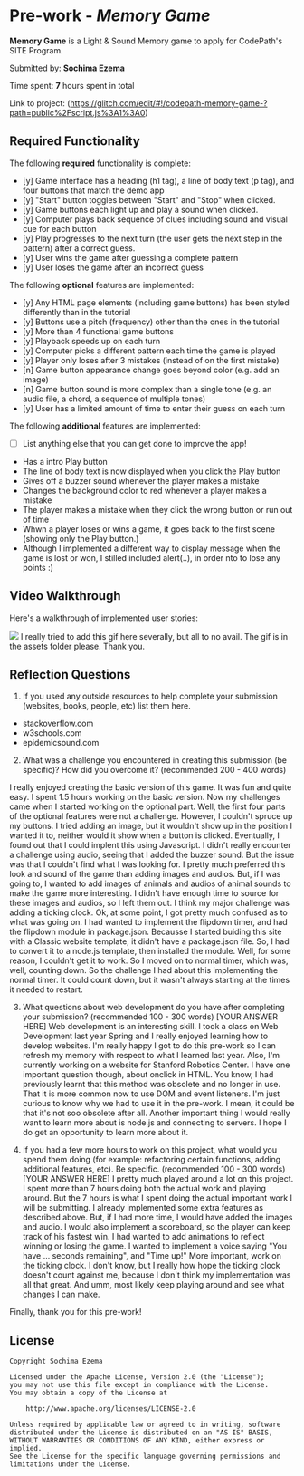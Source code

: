 # Pre-work - *Memory Game*

**Memory Game** is a Light & Sound Memory game to apply for CodePath's SITE Program. 

Submitted by: **Sochima Ezema**

Time spent: **7** hours spent in total

Link to project: (https://glitch.com/edit/#!/codepath-memory-game-?path=public%2Fscript.js%3A1%3A0)

## Required Functionality

The following **required** functionality is complete:

* [y] Game interface has a heading (h1 tag), a line of body text (p tag), and four buttons that match the demo app
* [y] "Start" button toggles between "Start" and "Stop" when clicked. 
* [y] Game buttons each light up and play a sound when clicked. 
* [y] Computer plays back sequence of clues including sound and visual cue for each button
* [y] Play progresses to the next turn (the user gets the next step in the pattern) after a correct guess. 
* [y] User wins the game after guessing a complete pattern
* [y] User loses the game after an incorrect guess

The following **optional** features are implemented:

* [y] Any HTML page elements (including game buttons) has been styled differently than in the tutorial
* [y] Buttons use a pitch (frequency) other than the ones in the tutorial
* [y] More than 4 functional game buttons
* [y] Playback speeds up on each turn
* [y] Computer picks a different pattern each time the game is played
* [y] Player only loses after 3 mistakes (instead of on the first mistake)
* [n] Game button appearance change goes beyond color (e.g. add an image)
* [n] Game button sound is more complex than a single tone (e.g. an audio file, a chord, a sequence of multiple tones)
* [y] User has a limited amount of time to enter their guess on each turn

The following **additional** features are implemented:

- [ ] List anything else that you can get done to improve the app!
- Has a intro Play button
- The line of body text is now displayed when you click the Play button
- Gives off a buzzer sound whenever the player makes a mistake
- Changes the background color to red whenever a player makes a mistake
- The player makes a mistake when they click the wrong button or run out of time
- Whwn a player loses or wins a game, it goes back to the first scene (showing only the Play button.)
- Although I implemented a different way to display message when the game is lost or won, I stilled included alert(..), in order nto to lose any points :)

## Video Walkthrough

Here's a walkthrough of implemented user stories:

![](your-link-here) I really tried to add this gif here severally, but all to no avail. The gif is in the assets folder please. Thank you.



## Reflection Questions
1. If you used any outside resources to help complete your submission (websites, books, people, etc) list them here. 

- stackoverflow.com
- w3schools.com
- epidemicsound.com

2. What was a challenge you encountered in creating this submission (be specific)? How did you overcome it? (recommended 200 - 400 words) 

I really enjoyed creating the basic version of this game. It was fun and quite easy. I spent 1.5 hours working on the basic version.
Now my challenges came when I started working on the optional part. Well, the first four parts of the optional features were not a challenge. 
However, I couldn't spruce up my buttons. I tried adding an image, 
but it wouldn't show up in the position I wanted it to, neither would it show when a button is clicked.
Eventually, I found out that I could implent this using Javascript. 
I didn't really encounter a challenge using audio, seeing that I added the buzzer sound.
But the issue was that I couldn't find what I was looking for. 
I pretty much preferred this look and sound of the game than adding images and audios.
But, if I was going to, I wanted to add images of animals and audios of animal sounds to make the game more interesting. 
I didn't have enough time to source for these images and audios, so I left them out.
I think my major challenge was adding a ticking clock. Ok, at some point, I got pretty much confused as to what was going on.
I had wanted to implement the flipdown timer, and had the flipdown module in package.json.
Becausse I started buiding this site with a Classic website template, it didn't have a package.json file. 
So, I had to convert it to a node.js template, then installed the module. Well, for some reason, I couldn't get it to work.
So I moved on to normal timer, which was, well, counting down.
So the challenge I had about this implementing the normal timer. It could count down, but it wasn't always starting at the times it needed to restart.


3. What questions about web development do you have after completing your submission? (recommended 100 - 300 words) 
[YOUR ANSWER HERE]
Web development is an interesting skill. I took a class on Web Development last year Spring 
and I really enjoyed learning how to develop websites. I'm really happy I got to do this pre-work so I can refresh my memory with respect to what I learned last year.
Also, I'm currently working on a website for Stanford Robotics Center.
I have one important question though, about onclick in HTML. You know, I had previously learnt that this method was obsolete and no longer in use.
That it is more common now to use DOM and event listeners. 
I'm just curious to know why we had to use it in the pre-work. I mean, it could be that it's not soo obsolete after all.
Another important thing I would really want to learn more about is node.js and connecting to servers. I hope I do get an opportunity to learn more about it.


4. If you had a few more hours to work on this project, what would you spend them doing (for example: refactoring certain functions, adding additional features, etc). Be specific. (recommended 100 - 300 words) 
[YOUR ANSWER HERE]
I pretty much played around a lot on this project. I spent more than 7 hours doing both the actual work and playing around.
But the 7 hours is what I spent doing the actual important work I will be submitting.
I already implemented some extra features as described above. But, if I had more time, I would have added the images and audio.
I would also implement a scoreboard, so the player can keep track of his fastest win.
I had wanted to add animations to reflect winning or losing the game.
I wanted to implement a voice saying "You have ... seconds remaining", and "Time up!"
More important, work on the ticking clock.
I don't know, but I really how hope the ticking clock doesn't count against me, 
because I don't think my implementation was all that great.
And umm, most likely keep playing around and see what changes I can make.


Finally, thank you for this pre-work!


## License

    Copyright Sochima Ezema

    Licensed under the Apache License, Version 2.0 (the "License");
    you may not use this file except in compliance with the License.
    You may obtain a copy of the License at

        http://www.apache.org/licenses/LICENSE-2.0

    Unless required by applicable law or agreed to in writing, software
    distributed under the License is distributed on an "AS IS" BASIS,
    WITHOUT WARRANTIES OR CONDITIONS OF ANY KIND, either express or implied.
    See the License for the specific language governing permissions and
    limitations under the License.